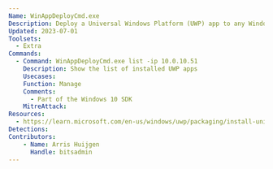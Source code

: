 ```yaml
---
Name: WinAppDeployCmd.exe
Description: Deploy a Universal Windows Platform (UWP) app to any Windows 10 device
Updated: 2023-07-01
Toolsets:
  - Extra
Commands:
  - Command: WinAppDeployCmd.exe list -ip 10.0.10.51
    Description: Show the list of installed UWP apps
    Usecases:
    Function: Manage
    Comments:
      - Part of the Windows 10 SDK
    MitreAttack:
Resources:
  - https://learn.microsoft.com/en-us/windows/uwp/packaging/install-universal-windows-apps-with-the-winappdeploycmd-tool
Detections:
Contributors:
    - Name: Arris Huijgen
      Handle: bitsadmin
---
```


